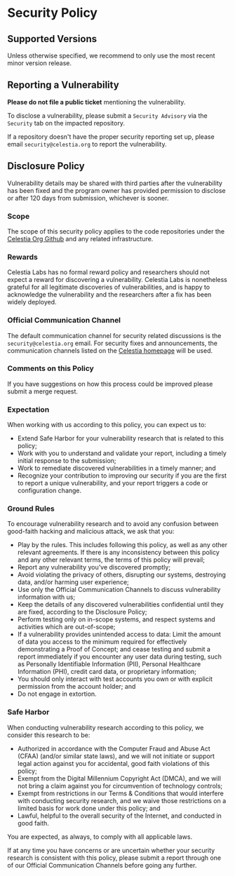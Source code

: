 # Security Policy

## Supported Versions

Unless otherwise specified, we recommend to only use the most recent minor version release.

## Reporting a Vulnerability

**Please do not file a public ticket** mentioning the vulnerability.

To disclose a vulnerability, please submit a `Security Advisory` via the `Security` tab on the impacted repository.

If a repository doesn't have the proper security reporting set up, please email `security@celestia.org` to report the vulnerability.

## Disclosure Policy

Vulnerability details may be shared with third parties after the vulnerability
has been fixed and the program owner has provided permission to disclose or
after 120 days from submission, whichever is sooner.

### Scope

The scope of this security policy applies to the code repositories under the [Celestia Org Github](https://github.com/celestiaorg) and any related infrastructure.

### Rewards

Celestia Labs has no formal reward policy and researchers should not expect a reward
for discovering a vulnerability. Celestia Labs is nonetheless grateful for all
legitimate discoveries of vulnerabilities, and is happy to acknowledge the
vulnerability and the researchers after a fix has been widely deployed.

### Official Communication Channel

The default communication channel for security related discussions is the `security@celestia.org` email. For security fixes and announcements, the communication channels listed on the [Celestia homepage](https://celestia.org) will be used.

### Comments on this Policy

If you have suggestions on how this process could be improved please submit a merge request.

### Expectation

When working with us according to this policy, you can expect us to:

- Extend Safe Harbor for your vulnerability research that is related to this policy;
- Work with you to understand and validate your report, including a timely initial response to the submission;
- Work to remediate discovered vulnerabilities in a timely manner; and
- Recognize your contribution to improving our security if you are the first to report a unique vulnerability, and your report triggers a code or configuration change.

### Ground Rules

To encourage vulnerability research and to avoid any confusion between good-faith hacking and malicious attack, we ask that you:

- Play by the rules. This includes following this policy, as well as any other relevant agreements. If there is any inconsistency between this policy and any other relevant terms, the terms of this policy will prevail;
- Report any vulnerability you’ve discovered promptly;
- Avoid violating the privacy of others, disrupting our systems, destroying data, and/or harming user experience;
- Use only the Official Communication Channels to discuss vulnerability information with us;
- Keep the details of any discovered vulnerabilities confidential until they are fixed, according to the Disclosure Policy;
- Perform testing only on in-scope systems, and respect systems and activities which are out-of-scope;
- If a vulnerability provides unintended access to data: Limit the amount of data you access to the minimum required for effectively demonstrating a Proof of Concept; and cease testing and submit a report immediately if you encounter any user data during testing, such as Personally Identifiable Information (PII), Personal Healthcare Information (PHI), credit card data, or proprietary information;
- You should only interact with test accounts you own or with explicit permission from the account holder; and
- Do not engage in extortion.

### Safe Harbor

When conducting vulnerability research according to this policy, we consider this research to be:

- Authorized in accordance with the Computer Fraud and Abuse Act (CFAA) (and/or similar state laws), and we will not initiate or support legal action against you for accidental, good faith violations of this policy;
- Exempt from the Digital Millennium Copyright Act (DMCA), and we will not bring a claim against you for circumvention of technology controls;
- Exempt from restrictions in our Terms & Conditions that would interfere with conducting security research, and we waive those restrictions on a limited basis for work done under this policy; and
- Lawful, helpful to the overall security of the Internet, and conducted in good faith.

You are expected, as always, to comply with all applicable laws.

If at any time you have concerns or are uncertain whether your security research is consistent with this policy, please submit a report through one of our Official Communication Channels before going any further.
